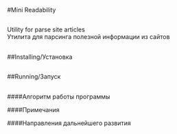 #Mini Readability

##
Utility for parse site articles\
Утилита для парсинга полезной информации из сайтов
##

##Installing/Установка

##

##Running/Запуск

##

####Алгоритм работы программы

####Примечания

####Направления дальнейшего развития 